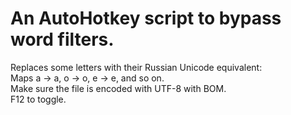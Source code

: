 # An AutoHotkey script to bypass word filters.
Replaces some letters with their Russian Unicode equivalent:  
Maps a -> а, o -> о, e -> е, and so on.  
Make sure the file is encoded with UTF-8 with BOM.  
F12 to toggle.
